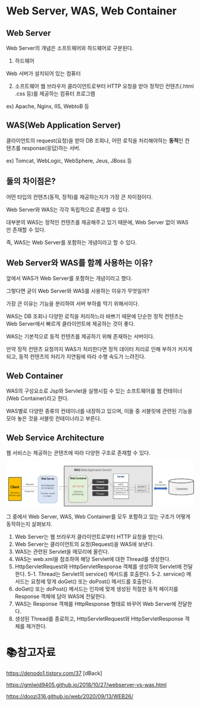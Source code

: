 # Web Server, WAS, Web Container

## Web Server

Web Server의 개념은 소프트웨어와 하드웨어로 구분된다.

1. 하드웨어

  Web 서버가 설치되어 있는 컴퓨터

2. 소프트웨어
  웹 브라우저 클라이언트로부터 HTTP 요청을 받아 정적인 컨텐츠(.html .css 등)를 제공하는 컴퓨터 프로그램

ex) Apache, Nginx, IIS, WebtoB 등



## WAS(Web Application Server)

클라이언트의 request(요청)을 받아 DB 조회나, 어떤 로직을 처리해야하는 **동적**인 컨텐츠를 response(응답)하는 서버.

ex) Tomcat, WebLogic, WebSphere, Jeus, JBoss 등



## 둘의 차이점은?

어떤 타입의 컨텐츠(동적, 정적)를 제공하는지가 가장 큰 차이점이다.

Web Server와 WAS는 각각 독립적으로 존재할 수 있다.

대부분의 WAS는 정적인 컨텐츠를 제공해주고 있기 때문에, Web Server 없이 WAS 만 존재할 수 있다.

즉, WAS는 Web Server를 포함하는 개념이라고 할 수 있다.



## Web Server와 WAS를 함께 사용하는 이유?

앞에서 WAS가 Web Server를 포함하는 개념이라고 했다.

그렇다면 굳이 Web Server와 WAS를 사용하는 이유가 무엇일까?



가장 큰 이유는 기능을 분리하여 서버 부하를 막기 위해서이다. 

WAS는 DB 조회나 다양한 로직을 처리하느라 바쁘기 때문에 단순한 정적 컨텐츠는 Web Server에서 빠르게 클라이언트에 제공하는 것이 좋다.

WAS는 기본적으로 동적 컨텐츠를 제공하기 위해 존재하는 서버이다.

만약 정적 컨텐츠 요청까지 WAS가 처리한다면 정적 데이터 처리로 인해 부하가 커지게 되고, 동적 컨텐츠의 처리가 지연됨에 따라 수행 속도가 느려진다.



## Web Container

WAS의 구성요소로 Jsp와 Servlet을 실행시킬 수 있는 소프트웨어를 웹 컨테이너(Web Container)라고 한다.

WAS별로 다양한 종류의 컨테이너를 내장하고 있으며, 이들 중 서블릿에 관련된 기능을 모아 놓은 것을 서블릿 컨테이너라고 부른다.



## Web Service Architecture

웹 서비스는 제공하는 콘텐츠에 따라 다양한 구조로 존재할 수 있다.

![web-service-architecture](./md-images/web-service-architecture.png)

그 중에서 Web Server, WAS, Web Container를 모두 포함하고 있는 구조가 어떻게 동작하는지 살펴보자.

1. Web Server는 웹 브라우저 클라이언트로부터 HTTP 요청을 받는다.
2. Web Server는 클라이언트의 요청(Request)을 WAS에 보낸다.
3. WAS는 관련된 Servlet을 메모리에 올린다.
4. WAS는 web.xml을 참조하여 해당 Servlet에 대한 Thread를 생성한다.
5. HttpServletRequest와 HttpServletResponse 객체를 생성하여 Servlet에 전달한다.
   5-1. Thread는 Servlet의 service() 메서드를 호출한다.
   5-2. service() 메서드는 요청에 맞게 doGet() 또는 doPost() 메서드를 호출한다.
6. doGet() 또는 doPost() 메서드는 인자에 맞게 생성된 적절한 동적 페이지를 Response 객체에 담아 WAS에 전달한다.
7. WAS는 Response 객체를 HttpResponse 형태로 바꾸어 Web Server에 전달한다.
8. 생성된 Thread를 종료하고, HttpServletRequest와 HttpServletResponse 객체를 제거한다.



# :books:참고자료

https://denodo1.tistory.com/37 [dBack]

https://gmlwjd9405.github.io/2018/10/27/webserver-vs-was.html

https://doozi316.github.io/web/2020/09/13/WEB26/